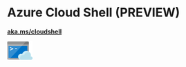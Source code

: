 # Azure Cloud Shell (PREVIEW)

[**aka.ms/cloudshell**](https://www.aka.ms/cloudshell)

![](media/cloud_shell.png)